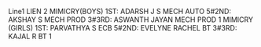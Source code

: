 Line1
LIEN 2
MIMICRY(BOYS)
1ST: ADARSH J S MECH AUTO 5#2ND: AKSHAY S MECH PROD 3#3RD: ASWANTH JAYAN MECH PROD 1
MIMICRY (GIRLS)
1ST: PARVATHYA S ECB 5#2ND: EVELYNE RACHEL BT 3#3RD: KAJAL R BT 1
